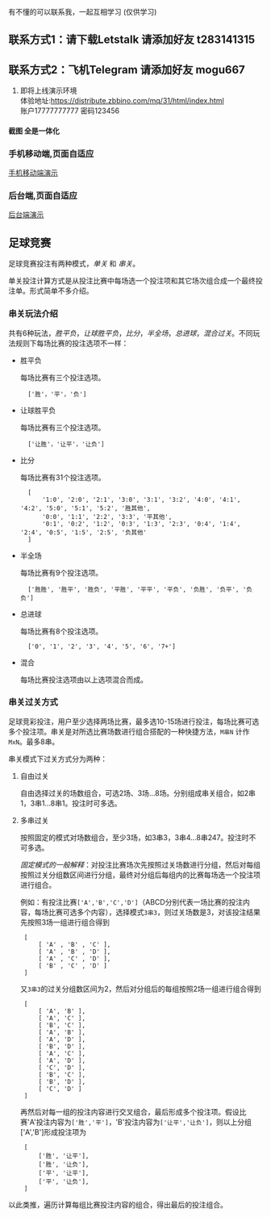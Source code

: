 有不懂的可以联系我，一起互相学习 (仅供学习)
## 联系方式1：请下载Letstalk 请添加好友 t283141315
## 联系方式2：飞机Telegram 请添加好友 mogu667

1.  即将上线演示环境  <br>
体验地址:https://distribute.zbbino.com/mq/31/html/index.html <br>
账户17777777777 密码123456

#### 截图   全是一体化


### 手机移动端,页面自适应
[手机移动端演示](https://ppm-pics-res.s3.ap-southeast-1.amazonaws.com/cms/appview.gif)
### 后台端,页面自适应
[后台端演示](https://ppm-pics-res.s3.ap-southeast-1.amazonaws.com/cms/backview.gif)

## 足球竞赛
足球竞赛投注有两种模式，*单关* 和 *串关*。

单关投注计算方式是从投注比赛中每场选一个投注项和其它场次组合成一个最终投注单。形式简单不多介绍。

### 串关玩法介绍
共有6种玩法，*胜平负*，*让球胜平负*，*比分*，*半全场*，*总进球*，*混合过关*。不同玩法规则下每场比赛的投注选项不一样：
+ 胜平负

    每场比赛有三个投注选项。

        ['胜'，'平'，'负']
+ 让球胜平负

    每场比赛有三个投注选项。

        ['让胜'，'让平'，'让负']
+ 比分

    每场比赛有31个投注选项。
    
        [
            '1:0', '2:0', '2:1', '3:0', '3:1', '3:2', '4:0', '4:1', '4:2', '5:0', '5:1', '5:2', '胜其他',
            '0:0', '1:1', '2:2', '3:3', '平其他',
            '0:1', '0:2', '1:2', '0:3', '1:3', '2:3', '0:4', '1:4', '2:4', '0:5', '1:5', '2:5', '负其他'
        ]
+ 半全场

    每场比赛有9个投注选项。

        ['胜胜', '胜平', '胜负', '平胜', '平平', '平负', '负胜', '负平', '负负']
+ 总进球

    每场比赛有8个投注选项。

        ['0', '1', '2', '3', '4', '5', '6', '7+']
+ 混合

    每场比赛投注选项由以上选项混合而成。

### 串关过关方式
足球竞彩投注，用户至少选择两场比赛，最多选10-15场进行投注，每场比赛可选多个投注项。串关是对所选比赛场数进行组合搭配的一种快捷方法，`M串N` 计作 `MxN`。最多8串。

串关模式下过关方式分为两种：
1. 自由过关

    自由选择过关的场数组合，可选2场、3场...8场。分别组成串关组合，如2串1，3串1...8串1。投注时可多选。
2. 多串过关

    按照固定的模式对场数组合，至少3场，如3串3，3串4...8串247。投注时不可多选。
    
    *固定模式的一般解释*：对投注比赛场次先按照过关场数进行分组，然后对每组按照过关分组数区间进行分组，最终对分组后每组内的比赛每场选一个投注项进行组合。
    
    例如：有投注比赛`['A','B','C','D']`（ABCD分别代表一场比赛的投注内容，每场比赛可选多个内容），选择模式`3串3`，则过关场数是3，对该投注结果先按照3场一组进行组合得到
        
        [ 
            [ 'A' , 'B' , 'C' ],
            [ 'A' , 'B' , 'D' ],
            [ 'A' , 'C' , 'D' ],
            [ 'B' , 'C' , 'D' ]
        ]
    又`3串3`的过关分组数区间为2，然后对分组后的每组按照2场一组进行组合得到

        [ 
            [ 'A', 'B' ],
            [ 'A', 'C' ],
            [ 'B', 'C' ],
            [ 'A', 'B' ],
            [ 'A', 'D' ],
            [ 'B', 'D' ],
            [ 'A', 'C' ],
            [ 'A', 'D' ],
            [ 'C', 'D' ],
            [ 'B', 'C' ],
            [ 'B', 'D' ],
            [ 'C', 'D' ] 
        ] 
    再然后对每一组的投注内容进行交叉组合，最后形成多个投注项。假设比赛'A'投注内容为`['胜','平']`，'B'投注内容为`['让平','让负']`，则以上分组['A','B']形成投注项为
    
        [
            ['胜', '让平'],
            ['胜', '让负'],
            ['平', '让平'],
            ['平', '让负'],
        ]
以此类推，遍历计算每组比赛投注内容的组合，得出最后的投注组合。
